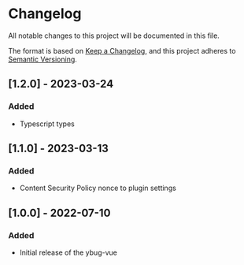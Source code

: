 # Changelog

All notable changes to this project will be documented in this file.

The format is based on [Keep a Changelog](https://keepachangelog.com/en/1.0.0/),
and this project adheres to [Semantic Versioning](https://semver.org/spec/v2.0.0.html).

## [1.2.0] - 2023-03-24

### Added

- Typescript types

## [1.1.0] - 2023-03-13

### Added

- Content Security Policy nonce to plugin settings

## [1.0.0] - 2022-07-10

### Added

- Initial release of the ybug-vue